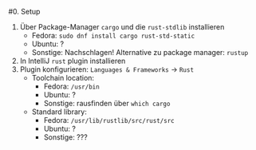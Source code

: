 #0. Setup
1. Über Package-Manager `cargo` und die `rust-stdlib` installieren
   - Fedora: `sudo dnf install cargo rust-std-static`
   - Ubuntu: ?
   - Sonstige: Nachschlagen! Alternative zu package manager: `rustup`
2. In IntelliJ `rust` plugin installieren
3. Plugin konfigurieren: `Languages & Frameworks` -> `Rust`
   - Toolchain location:
     - Fedora: `/usr/bin`
     - Ubuntu: ?
     - Sonstige: rausfinden über `which cargo`
   - Standard library:
     - Fedora: `/usr/lib/rustlib/src/rust/src`
     - Ubuntu: ?
     - Sonstige: ???